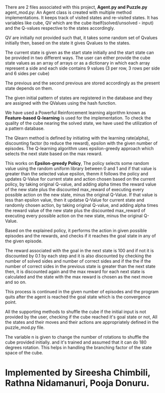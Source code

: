 
There are 2 files associated with this project, **Agent.py and Puzzle.py**
agent_mod.py:
An Agent class is created with multiple method implementations.
It keeps track of visited states and re-visited states.
It has variables like cube, QV which are the cube itself(solved/unsolved - input) and the Q-values respective to the states accordingly.

QV are initially not provided such that, it takes some random set of Qvalues initially then, based on the state it gives Qvalues to the states.

The current state is given as the start state initially and the start state can be provided in two different ways. The user can either provide the cube state values as an array of arrays or as a dictionary in which each array represent a side and each side contains 9 values (3 per row, 3 rows per side and 6 sides per cube)

The previous and the second previous are stored accordingly as the present state depends on them.

The given initial pattern of states are registered in the database and they are assigned with the QValues using the hash function.

We have used a Powerful Reinforcement learning algorithm known as **Feature-based Q-learning** is used for the implementation. To check the quality of the cube nearing the solved state, we have used the utilization of a pattern database.

The Qlearn method is defined by initiating with the learning rate(alpha), discounting factor (to reduce the reward), epsilon with the given number of episodes. The Q-learning algorithm uses epsilon-greedy approach which selects the next state based on the max reward.

This works on **Epsilon-greedy Policy**, The policy selects some random value using the random uniform library between 0 and 1 and if that value is greater than the selected value epsilon, thenm it follows the policy and updates Q-Value for current state and action chosen based on the current policy, by taking original Q-value, and adding alpha times the reward value of the new state plus the discounted max_reward of executing every possible action on the new state, minus the original Q-Value.
If that value is less than epsilon value, then it updatse Q-Value for current state and randomly chosen action, by taking original Q-value, and adding alpha times the reward value of the new state plus the discounted max_reward of executing every possible action on the new state, minus the original Q-Value.

Based on the explained policy, it performs the action in given possible episodes and the rewards, and checks if it reaches the goal state in any of the given episode.

The reward associated with the goal in the next state is 100 and if not it is discounted by 0.1 by each step and it is also discounted by checking the number of solved sides and number of correct sides and if the the if the number of correct sides in the previous state is greater than the next state then, it is discounted again and the max reward for each next state is calculated and the state with the max reward is chosen as the next move and so on.

This process is continued in the given number of episodes and the program quits after the agent is reached the goal state which is the convergence point. 

All the supporting methods to shuffle the cube if the initial input is not provided by the user, checking if the cube reached it's goal state or not, All the states and their moves and their actions are appropriately defined in the puzzle_mod.py file.

The variable n is given to change the number of rotations to shuffle the cube provided initially. and it's trained and assumed that it can do 180 degrees rotation. This helps in handling the branching factor of the state space of the cube.

# Implemented by Sireesha Chimbili, Rathna Nidamanuri, Pooja Donuru.